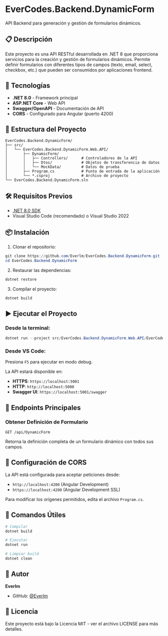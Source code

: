# EverCodes.Backend.DynamicForm

API Backend para generación y gestión de formularios dinámicos.

## 📋 Descripción

Este proyecto es una API RESTful desarrollada en .NET 8 que proporciona servicios para la creación y gestión de formularios dinámicos. Permite definir formularios con diferentes tipos de campos (texto, email, select, checkbox, etc.) que pueden ser consumidos por aplicaciones frontend.

## 🚀 Tecnologías

- **.NET 8.0** - Framework principal
- **ASP.NET Core** - Web API
- **Swagger/OpenAPI** - Documentación de API
- **CORS** - Configurado para Angular (puerto 4200)

## 📁 Estructura del Proyecto

```
EverCodes.Backend.DynamicForm/
├── src/
│   └── EverCodes.Backend.DynamicForm.Web.API/
│       ├── DynamicForm/
│       │   ├── Controllers/      # Controladores de la API
│       │   ├── Dtos/             # Objetos de transferencia de datos
│       │   └── MockData/         # Datos de prueba
│       ├── Program.cs            # Punto de entrada de la aplicación
│       └── *.csproj              # Archivo de proyecto
└── EverCodes.Backend.DynamicForm.sln
```

## 🛠️ Requisitos Previos

- [.NET 8.0 SDK](https://dotnet.microsoft.com/download/dotnet/8.0)
- Visual Studio Code (recomendado) o Visual Studio 2022

## 📦 Instalación

1. Clonar el repositorio:
```powershell
git clone https://github.com/Everlm/EverCodes.Backend.DynamicForm.git
cd EverCodes.Backend.DynamicForm
```

2. Restaurar las dependencias:
```powershell
dotnet restore
```

3. Compilar el proyecto:
```powershell
dotnet build
```

## ▶️ Ejecutar el Proyecto

### Desde la terminal:
```powershell
dotnet run --project src/EverCodes.Backend.DynamicForm.Web.API/EverCodes.Backend.DynamicForm.Web.API.csproj
```

### Desde VS Code:
Presiona `F5` para ejecutar en modo debug.

La API estará disponible en:
- **HTTPS**: `https://localhost:5001`
- **HTTP**: `http://localhost:5000`
- **Swagger UI**: `https://localhost:5001/swagger`

## 🔗 Endpoints Principales

### Obtener Definición de Formulario
```
GET /api/DynamicForm
```
Retorna la definición completa de un formulario dinámico con todos sus campos.

## 🔧 Configuración de CORS

La API está configurada para aceptar peticiones desde:
- `http://localhost:4200` (Angular Development)
- `https://localhost:4200` (Angular Development SSL)

Para modificar los orígenes permitidos, edita el archivo `Program.cs`.

## 📝 Comandos Útiles

```powershell
# Compilar
dotnet build

# Ejecutar
dotnet run

# Limpiar build
dotnet clean

```

## 👤 Autor

**Everlm**
- GitHub: [@Everlm](https://github.com/Everlm)

## 📄 Licencia

Este proyecto está bajo la Licencia MIT - ver el archivo LICENSE para más detalles.